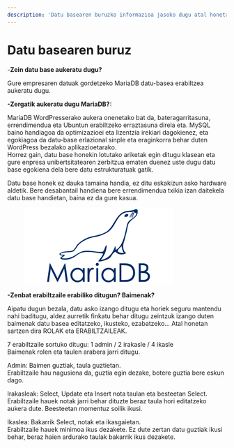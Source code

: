 ```yaml
---
description: 'Datu basearen buruzko informazioa jasoko dugu atal honetan:'
---
```


# Datu basearen buruz

-**Zein datu base aukeratu dugu?**

Gure empresaren datuak gordetzeko MariaDB datu-basea erabiltzea aukeratu dugu.

**-Zergatik aukeratu dugu MariaDB?:**

MariaDB WordPresserako aukera onenetako bat da, bateragarritasuna, errendimendua eta Ubuntun erabiltzeko erraztasuna direla eta. MySQL baino handiagoa da optimizazioei eta lizentzia irekiari dagokienez, eta egokiagoa da datu-base erlazional sinple eta eraginkorra behar duten WordPress bezalako aplikazioetarako.\
Horrez gain, datu base honekin lotutako ariketak egin ditugu klasean eta gure enpresa unibertsitatearen zerbitzua ematen duenez uste dugu datu base egokiena dela bere datu estrukturatuak gatik.

Datu base honek ez dauka tamaina handia, ez ditu eskakizun asko hardware aldetik. Bere desabantail handiena bere errendimendua txikia izan daitekela datu base handietan, baina ez da gure kasua.

<figure><img src="../.gitbook/assets/MariaDB_Logo.d8a208f0a889a8f0f0551b8391a065ea79c54f3a.png" alt=""><figcaption></figcaption></figure>

**-Zenbat erabiltzaile erabiliko ditugun? Baimenak?**

Aipatu dugun bezala, datu asko izango ditugu eta horiek seguru mantendu nahi baditugu, aldez aurretik finkatu behar ditugu zeintzuk izango duten baimenak datu basea editatzeko, ikusteko, ezabatzeko... Atal honetan sartzen dira ROLAK eta ERABILTZAILEAK.

7 erabiltzaile sortuko ditugu: 1 admin / 2 irakasle / 4 ikasle\
Baimenak rolen eta taulen arabera jarri ditugu.

Admin: Baimen guztiak, taula guztietan.\
Erabiltzaile hau nagusiena da, guztia egin dezake, botere guztia bere eskun dago.

Irakasleak: Select, Update eta Insert nota taulan eta besteetan Select.\
Erabiltzaile hauek notak jarri behar dituzte beraz taula hori editatzeko aukera dute. Beesteetan momentuz soilik ikusi.

Ikaslea: Bakarrik Select, notak eta ikasgaietan.\
Erabiltzaile hauek minimoa ikus dezakete. Ez dute zertan datu guztiak ikusi behar, beraz haien ardurako taulak bakarrik ikus dezakete.
